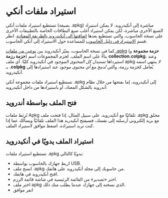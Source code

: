 # استيراد ملفات أنكي

تستطيع استيراد ملفات أنكي (بصيغة .apkg) مباشرة إلى أنكيدرويد. لا يمكن استيراد الصيغ الأخرى مباشرة، لكن يمكن استيراد أغلب صيغ البطاقات الخاصة بالتطبيقات الأخرى على تسخة الحاسوب، والتي تستطيع بعدها [إضافتها إلى أنكيدرويد بالطريقة المعتادة](../anki-desktop.md).
انظر قسم [الاستيراد في دليل الحاسوب](https://docs.ankiweb.net/importing.html) للمساعدة حول الاستيراد إلى أنكي الحاسوب.

كما في نسخة الحاسوب، يميّز أنكيدرويد بين [نوعين من ملفات .apkg](https://docs.ankiweb.net/exporting.html) (**حزمة مجموعة** و **حزمة رزمة**) بناءً على اسم الملف. لجزم المجموعات اسم **collection.colpkg**، وعند استيرداها _تستبدل كل المحتوى الموجود_ في أنكيدرويد كليًا. أي ملف apkg _لا_ ينتهي اسمه بـ **.colpkg** يُعامل كحزمة رزمة، والتي _تُدمج مع أي محتوى موجود_ عند استيرادها إلى أنكيدرويد.

تستطيع استيراد ملفات مجموعة أنكي .apkg إلى أنكيدرويد، إما بفتحها من خلال نظام أندرويد بالشكل المعتاد، أو باستيرادها من داخل أنكيدرويد:

## فتح الملف بواسطة أندرويد
تُربَط ملفات Apkg تلقائيًا مع أنكيدرويد. على سبيل المثال، إذا فتحت ملف .apkg محلق مع بريد إلكتروني أرسلته إلى نفسك، فسيفتح أنكيدريد هذا الملف تلقائيًأ ويسألك عما إذا كنت تريد استيراده. اضغظ موافق لاستيراد الملف.

## استيراد الملف يدويًا في أنكيدرويد
تستطيع استيراد ملفات .apkg يدويًا كالتالي:

* اربط جهازك بالحاسوب بواسطة USB.
* انسخ ملف .apkg من حاسوبك إلى مجلد أنكيدرويد على هاتفك.
* افتح أنكيدرويد في هاتفك.
* اختر «تصدير» من القائمة الرئيسية في شاشة قائمة الرزم.
* اختر ملف apkg الذي نسخته إلى جهازك عندما يطلب منك ذلك.
* انقر موافق
